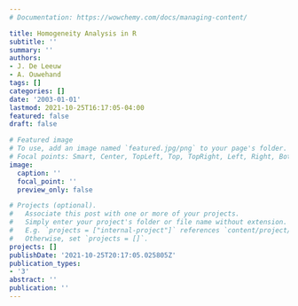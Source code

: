 ```yaml
---
# Documentation: https://wowchemy.com/docs/managing-content/

title: Homogeneity Analysis in R
subtitle: ''
summary: ''
authors:
- J. De Leeuw
- A. Ouwehand
tags: []
categories: []
date: '2003-01-01'
lastmod: 2021-10-25T16:17:05-04:00
featured: false
draft: false

# Featured image
# To use, add an image named `featured.jpg/png` to your page's folder.
# Focal points: Smart, Center, TopLeft, Top, TopRight, Left, Right, BottomLeft, Bottom, BottomRight.
image:
  caption: ''
  focal_point: ''
  preview_only: false

# Projects (optional).
#   Associate this post with one or more of your projects.
#   Simply enter your project's folder or file name without extension.
#   E.g. `projects = ["internal-project"]` references `content/project/deep-learning/index.md`.
#   Otherwise, set `projects = []`.
projects: []
publishDate: '2021-10-25T20:17:05.025805Z'
publication_types:
- '3'
abstract: ''
publication: ''
---
```

